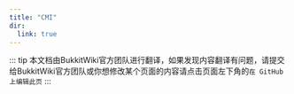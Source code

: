 ```yaml
---
title: "CMI"
dir:
  link: true
---
```


::: tip 
本文档由BukkitWiki官方团队进行翻译，如果发现内容翻译有问题，请提交给BukkitWiki官方团队或你想修改某个页面的内容请点击页面左下角的`在 GitHub 上编辑此页`
:::